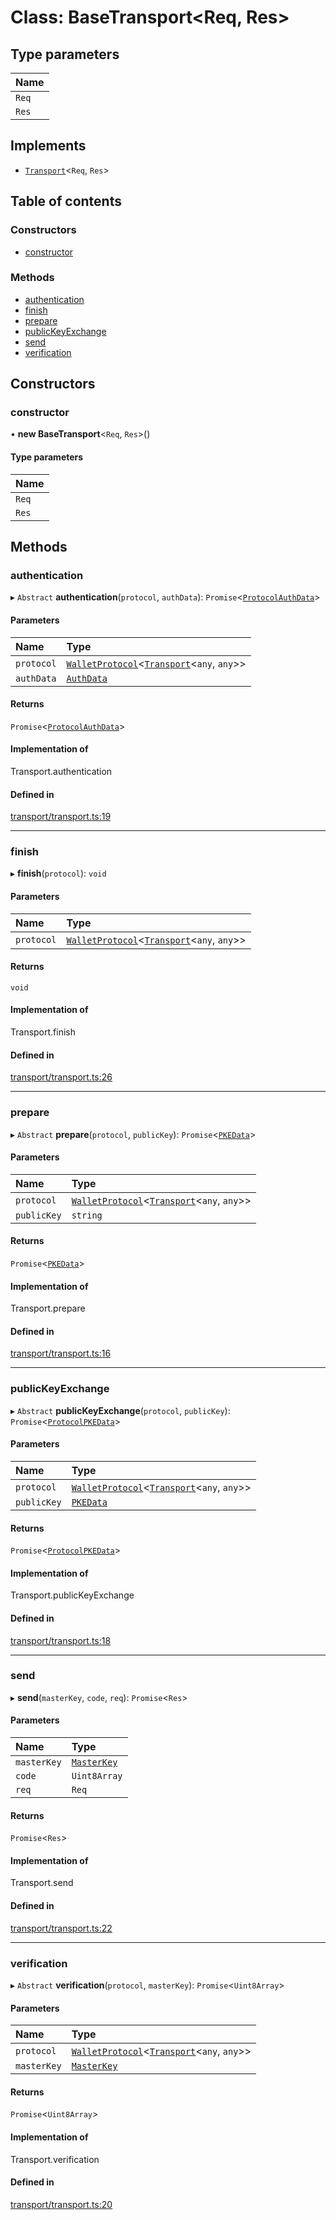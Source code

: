 # Class: BaseTransport<Req, Res\>

## Type parameters

| Name |
| :------ |
| `Req` |
| `Res` |

## Implements

- [`Transport`](../interfaces/Transport.md)<`Req`, `Res`\>

## Table of contents

### Constructors

- [constructor](BaseTransport.md#constructor)

### Methods

- [authentication](BaseTransport.md#authentication)
- [finish](BaseTransport.md#finish)
- [prepare](BaseTransport.md#prepare)
- [publicKeyExchange](BaseTransport.md#publickeyexchange)
- [send](BaseTransport.md#send)
- [verification](BaseTransport.md#verification)

## Constructors

### constructor

• **new BaseTransport**<`Req`, `Res`\>()

#### Type parameters

| Name |
| :------ |
| `Req` |
| `Res` |

## Methods

### authentication

▸ `Abstract` **authentication**(`protocol`, `authData`): `Promise`<[`ProtocolAuthData`](../interfaces/ProtocolAuthData.md)\>

#### Parameters

| Name | Type |
| :------ | :------ |
| `protocol` | [`WalletProtocol`](WalletProtocol.md)<[`Transport`](../interfaces/Transport.md)<`any`, `any`\>\> |
| `authData` | [`AuthData`](../interfaces/AuthData.md) |

#### Returns

`Promise`<[`ProtocolAuthData`](../interfaces/ProtocolAuthData.md)\>

#### Implementation of

Transport.authentication

#### Defined in

[transport/transport.ts:19](https://gitlab.com/i3-market/code/wp3/t3.2/i3m-wallet-monorepo/-/blob/3111bbd/packages/wallet-protocol/src/ts/transport/transport.ts#L19)

___

### finish

▸ **finish**(`protocol`): `void`

#### Parameters

| Name | Type |
| :------ | :------ |
| `protocol` | [`WalletProtocol`](WalletProtocol.md)<[`Transport`](../interfaces/Transport.md)<`any`, `any`\>\> |

#### Returns

`void`

#### Implementation of

Transport.finish

#### Defined in

[transport/transport.ts:26](https://gitlab.com/i3-market/code/wp3/t3.2/i3m-wallet-monorepo/-/blob/3111bbd/packages/wallet-protocol/src/ts/transport/transport.ts#L26)

___

### prepare

▸ `Abstract` **prepare**(`protocol`, `publicKey`): `Promise`<[`PKEData`](../interfaces/PKEData.md)\>

#### Parameters

| Name | Type |
| :------ | :------ |
| `protocol` | [`WalletProtocol`](WalletProtocol.md)<[`Transport`](../interfaces/Transport.md)<`any`, `any`\>\> |
| `publicKey` | `string` |

#### Returns

`Promise`<[`PKEData`](../interfaces/PKEData.md)\>

#### Implementation of

Transport.prepare

#### Defined in

[transport/transport.ts:16](https://gitlab.com/i3-market/code/wp3/t3.2/i3m-wallet-monorepo/-/blob/3111bbd/packages/wallet-protocol/src/ts/transport/transport.ts#L16)

___

### publicKeyExchange

▸ `Abstract` **publicKeyExchange**(`protocol`, `publicKey`): `Promise`<[`ProtocolPKEData`](../interfaces/ProtocolPKEData.md)\>

#### Parameters

| Name | Type |
| :------ | :------ |
| `protocol` | [`WalletProtocol`](WalletProtocol.md)<[`Transport`](../interfaces/Transport.md)<`any`, `any`\>\> |
| `publicKey` | [`PKEData`](../interfaces/PKEData.md) |

#### Returns

`Promise`<[`ProtocolPKEData`](../interfaces/ProtocolPKEData.md)\>

#### Implementation of

Transport.publicKeyExchange

#### Defined in

[transport/transport.ts:18](https://gitlab.com/i3-market/code/wp3/t3.2/i3m-wallet-monorepo/-/blob/3111bbd/packages/wallet-protocol/src/ts/transport/transport.ts#L18)

___

### send

▸ **send**(`masterKey`, `code`, `req`): `Promise`<`Res`\>

#### Parameters

| Name | Type |
| :------ | :------ |
| `masterKey` | [`MasterKey`](MasterKey.md) |
| `code` | `Uint8Array` |
| `req` | `Req` |

#### Returns

`Promise`<`Res`\>

#### Implementation of

Transport.send

#### Defined in

[transport/transport.ts:22](https://gitlab.com/i3-market/code/wp3/t3.2/i3m-wallet-monorepo/-/blob/3111bbd/packages/wallet-protocol/src/ts/transport/transport.ts#L22)

___

### verification

▸ `Abstract` **verification**(`protocol`, `masterKey`): `Promise`<`Uint8Array`\>

#### Parameters

| Name | Type |
| :------ | :------ |
| `protocol` | [`WalletProtocol`](WalletProtocol.md)<[`Transport`](../interfaces/Transport.md)<`any`, `any`\>\> |
| `masterKey` | [`MasterKey`](MasterKey.md) |

#### Returns

`Promise`<`Uint8Array`\>

#### Implementation of

Transport.verification

#### Defined in

[transport/transport.ts:20](https://gitlab.com/i3-market/code/wp3/t3.2/i3m-wallet-monorepo/-/blob/3111bbd/packages/wallet-protocol/src/ts/transport/transport.ts#L20)

